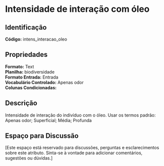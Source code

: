 # Intensidade de interação com óleo

## Identificação
**Código:** intens_interacao_oleo

## Propriedades
**Formato:** Text  
**Planilha:** biodiversidade  
**Formato Entrada:** Entrada  
**Vocabulário Controlado:** Apenas odor  
**Colunas Condicionadas:**   

## Descrição
Intensidade de interação do indivíduo com o óleo. Usar os termos padrão: Apenas odor; Superficial; Média; Profunda

## Espaço para Discussão
[Este espaço está reservado para discussões, perguntas e esclarecimentos sobre este atributo. Sinta-se à vontade para adicionar comentários, sugestões ou dúvidas.]
